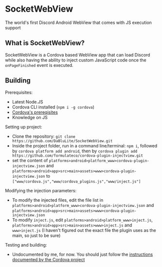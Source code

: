 # SocketWebView
The world's first Discord Android WebView that comes with JS execution support

## What is SocketWebView?
SocketWebView is a Cordova based WebView app that can load Discord while also having the ability to inject custom JavaScript code once the `onPageFinished` event is executed.

## Building

Prerequisites:
* Latest Node.JS
* Cordova CLI installed (`npm i -g cordova`)
* [Cordova's prereqisites](https://cordova.apache.org/docs/en/latest/guide/cli/index.html#install-pre-requisites-for-building)
* Knowledge on JS

Setting up project:
* Clone the repository: `git clone https://github.com/DaBluLite/SocketWebView.git`
* Inside the project folder, run in a command line/terminal: `npm i`, followed by `cordova platform add android`, then by `cordova plugin add https://github.com/formulateco/cordova-plugin-injectview.git`
* set the content of `platforms>android>platform_www>cordova-plugin-injectview.json` and `platforms>android>app>src>main>assets>www>cordova-plugin-injectview.json` to `["www/cordova.js","www/cordova_plugins.js","www/inject.js"]`

Modifying the injection parameters:
* To modify the injected files, edit the file list in `platforms>android>platform_www>cordova-plugin-injectview.json` and `platforms>android>app>src>main>assets>www>cordova-plugin-injectview.json`
* To modify `inject.js`, edit `platforms>android>platform_www>inject.js`, `platforms>android>app>src>main>assets>www>inject.js` and `www>inject.js` (I haven't figured out the exact file the plugin uses as the main, so just to be sure)

Testing and building:
* Undocumented by me, for now. You should just follow the [instructions documented by the Cordova project](https://cordova.apache.org/docs/en/latest/guide/cli/index.html#build-the-app)
